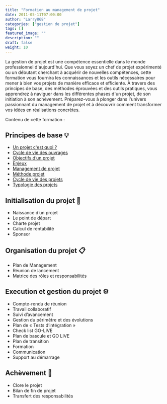 ```yaml
---
title: "Formation au management de projet"
date: 2011-05-11T07:00:00
author: "Larry868"
categories: ["gestion de projet"]
tags: []
featured_image: ""
description: ""
draft: false
weight: 10
---
```


La gestion de projet est une compétence essentielle dans le monde professionnel d'aujourd'hui. Que vous soyez un chef de projet expérimenté ou un débutant cherchant à acquérir de nouvelles compétences, cette formation vous fournira les connaissances et les outils nécessaires pour mener à bien vos projets de manière efficace et efficiente. À travers des principes de base, des méthodes éprouvées et des outils pratiques, vous apprendrez à naviguer dans les différentes phases d'un projet, de son initiation à son achèvement. Préparez-vous à plonger dans l'univers passionnant du management de projet et à découvrir comment transformer vos idées en réalisations concrètes.

Contenu de cette formation :

## Principes de base :bulb:

- [Un projet c'est quoi ?](un-projet-c-est-quoi)
- [Cycle de vie des ouvrages](cycle-de-vie-des-ouvrages)
- [Objectifs d’un projet](objectifs-d-un-projet)
- [Enjeux](enjeux)
- [Management de projet](management-de-projet)
- [Méthode projet](methode-projet)
- [Cycle de vie des projets](cycle-de-vie-des-projets)
- [Typologie des projets](typologie-des-projets)

## Initialisation du projet :rocket:

- Naissance d’un projet 
- Le point de départ
- Charte projet
- Calcul de rentabilité
- Sponsor

## Organisation du projet :clipboard:

- Plan de Management
- Réunion de lancement
- Matrice des rôles et responsabilités

## Execution et gestion du projet :gear:

- Compte-rendu de réunion
- Travail collaboratif
- Suivi d’avancement
- Gestion du périmètre et des évolutions
- Plan de « Tests d’intégration »
- Check list GO-LIVE
- Plan de bascule et GO LIVE
- Plan de transition
- Formation
- Communication
- Support au démarrage

## Achèvement :checkered_flag:

- Clore le projet
- Bilan de fin de projet
- Transfert des responsabilités
